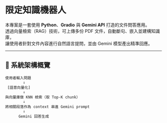 # 限定知識機器人

本專案是一套使用 **Python**、**Gradio** 與 **Gemini API** 打造的文件問答應用。  
透過向量檢索（RAG）技術，可上傳多份 PDF 文件，自動斷句、嵌入並建構知識庫，  
讓使用者針對文件內容進行自然語言提問，並由 Gemini 模型產出精準回應。

---

## 🧩 系統架構概覽

```text
使用者輸入問題
        ↓
 [語意向量化]
        ↓
與向量庫做 KNN 檢索（取 Top-K chunk）
        ↓
將相關段落作為 context 串進 Gemini prompt
        ↓
      Gemini 回答生成
